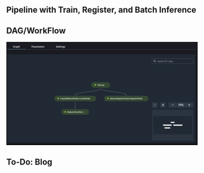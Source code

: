 ## Pipeline with Train, Register, and Batch Inference

## DAG/WorkFlow
![Batch](batch.png)

## To-Do: Blog
